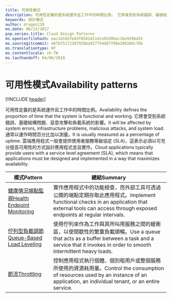 ```yaml
---
title: 可用性模式
description: 可用性定義的是系統運作且工作中的時間比例。 它將會受到系統錯誤、基礎結構問題、惡意攻擊和負載系統的影響。 通常以運作時間百分比加以測量。 雲端應用程式一般會提供使用者服務等級協定 (SLA)，這表示必須以可充分提高可用性的方式設計應用程式並且實作。
keywords: 設計模式
author: dragon119
ms.date: 06/23/2017
pnp.series.title: Cloud Design Patterns
ms.openlocfilehash: eac1d192fe83f8501d11dce02d9bec16e939ba55
ms.sourcegitcommit: e67b751f230792bba917754d67789a20810dc76b
ms.translationtype: HT
ms.contentlocale: zh-TW
ms.lasthandoff: 04/06/2018
---
```

# <a name="availability-patterns"></a><span data-ttu-id="46a00-107">可用性模式</span><span class="sxs-lookup"><span data-stu-id="46a00-107">Availability patterns</span></span>

[!INCLUDE [header](../../_includes/header.md)]

<span data-ttu-id="46a00-108">可用性定義的是系統運作且工作中的時間比例。</span><span class="sxs-lookup"><span data-stu-id="46a00-108">Availability defines the proportion of time that the system is functional and working.</span></span> <span data-ttu-id="46a00-109">它將會受到系統錯誤、基礎結構問題、惡意攻擊和負載系統的影響。</span><span class="sxs-lookup"><span data-stu-id="46a00-109">It will be affected by system errors, infrastructure problems, malicious attacks, and system load.</span></span> <span data-ttu-id="46a00-110">通常以運作時間百分比加以測量。</span><span class="sxs-lookup"><span data-stu-id="46a00-110">It is usually measured as a percentage of uptime.</span></span> <span data-ttu-id="46a00-111">雲端應用程式一般會提供使用者服務等級協定 (SLA)，這表示必須以可充分提高可用性的方式設計應用程式並且實作。</span><span class="sxs-lookup"><span data-stu-id="46a00-111">Cloud applications typically provide users with a service level agreement (SLA), which means that applications must be designed and implemented in a way that maximizes availability.</span></span>


|                            <span data-ttu-id="46a00-112">模式</span><span class="sxs-lookup"><span data-stu-id="46a00-112">Pattern</span></span>                             |                                                           <span data-ttu-id="46a00-113">總結</span><span class="sxs-lookup"><span data-stu-id="46a00-113">Summary</span></span>                                                            |
|----------------------------------------------------------------|------------------------------------------------------------------------------------------------------------------------------|
| [<span data-ttu-id="46a00-114">健康情況端點監視</span><span class="sxs-lookup"><span data-stu-id="46a00-114">Health Endpoint Monitoring</span></span>](../health-endpoint-monitoring.md) | <span data-ttu-id="46a00-115">實作應用程式中的功能檢查，而外部工具可透過公開的端點定期存取此應用程式。</span><span class="sxs-lookup"><span data-stu-id="46a00-115">Implement functional checks in an application that external tools can access through exposed endpoints at regular intervals.</span></span> |
|  [<span data-ttu-id="46a00-116">佇列型負載調節</span><span class="sxs-lookup"><span data-stu-id="46a00-116">Queue-Based Load Leveling</span></span>](../queue-based-load-leveling.md)  | <span data-ttu-id="46a00-117">使用佇列來作為工作與其所叫用服務之間的緩衝區，以使間歇性的繁重負載順暢。</span><span class="sxs-lookup"><span data-stu-id="46a00-117">Use a queue that acts as a buffer between a task and a service that it invokes in order to smooth intermittent heavy loads.</span></span>  |
|                 [<span data-ttu-id="46a00-118">節流</span><span class="sxs-lookup"><span data-stu-id="46a00-118">Throttling</span></span>](../throttling.md)                 |   <span data-ttu-id="46a00-119">控制應用程式執行個體、個別租用戶或整個服務所使用的資源耗用量。</span><span class="sxs-lookup"><span data-stu-id="46a00-119">Control the consumption of resources used by an instance of an application, an individual tenant, or an entire service.</span></span>    |

